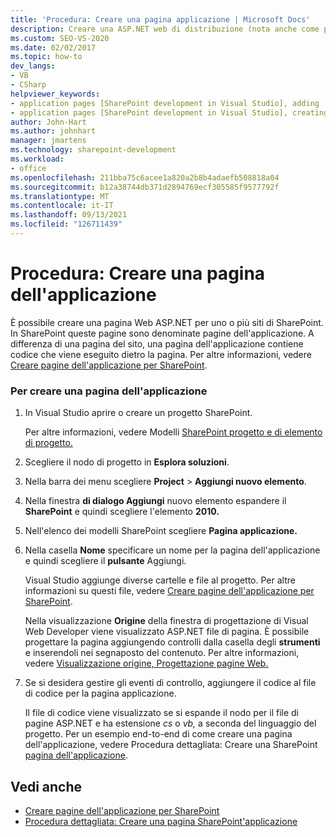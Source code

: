 ```yaml
---
title: 'Procedura: Creare una pagina applicazione | Microsoft Docs'
description: Creare una ASP.NET web di distribuzione (nota anche come pagina dell'applicazione) in Visual Studio per uno o più SharePoint web.
ms.custom: SEO-VS-2020
ms.date: 02/02/2017
ms.topic: how-to
dev_langs:
- VB
- CSharp
helpviewer_keywords:
- application pages [SharePoint development in Visual Studio], adding
- application pages [SharePoint development in Visual Studio], creating
author: John-Hart
ms.author: johnhart
manager: jmartens
ms.technology: sharepoint-development
ms.workload:
- office
ms.openlocfilehash: 211bba75c6acee1a820a2b8b4adaefb508818a04
ms.sourcegitcommit: b12a38744db371d2894769ecf305585f9577792f
ms.translationtype: MT
ms.contentlocale: it-IT
ms.lasthandoff: 09/13/2021
ms.locfileid: "126711439"
---
```

# <a name="how-to-create-an-application-page"></a>Procedura: Creare una pagina dell'applicazione
  È possibile creare una pagina Web ASP.NET per uno o più siti di SharePoint. In SharePoint queste pagine sono denominate pagine dell'applicazione. A differenza di una pagina del sito, una pagina dell'applicazione contiene codice che viene eseguito dietro la pagina. Per altre informazioni, vedere [Creare pagine dell'applicazione per SharePoint](../sharepoint/creating-application-pages-for-sharepoint.md).

### <a name="to-create-an-application-page"></a>Per creare una pagina dell'applicazione

1. In Visual Studio aprire o creare un progetto SharePoint.

     Per altre informazioni, vedere Modelli [SharePoint progetto e di elemento di progetto.](../sharepoint/sharepoint-project-and-project-item-templates.md)

2. Scegliere il nodo di progetto in **Esplora soluzioni**.

3. Nella barra dei menu scegliere **Project**  >  **Aggiungi nuovo elemento**.

4. Nella finestra **di dialogo Aggiungi** nuovo elemento espandere il **SharePoint** e quindi scegliere l'elemento **2010.**

5. Nell'elenco dei modelli SharePoint scegliere **Pagina applicazione.**

6. Nella casella **Nome** specificare un nome per la pagina dell'applicazione e quindi scegliere il **pulsante** Aggiungi.

     Visual Studio aggiunge diverse cartelle e file al progetto. Per altre informazioni su questi file, vedere [Creare pagine dell'applicazione per SharePoint](../sharepoint/creating-application-pages-for-sharepoint.md).

     Nella visualizzazione **Origine** della finestra di progettazione di Visual Web Developer viene visualizzato ASP.NET file di pagina. È possibile progettare la pagina aggiungendo controlli dalla casella degli **strumenti** e inserendoli nei segnaposto del contenuto. Per altre informazioni, vedere [Visualizzazione origine, Progettazione pagine Web.](/previous-versions/aspnet/ms178154\(v\=vs.100\))

7. Se si desidera gestire gli eventi di controllo, aggiungere il codice al file di codice per la pagina applicazione.

     Il file di codice viene visualizzato se si espande il nodo per il file di pagine ASP.NET e ha estensione *cs* o *vb,* a seconda del linguaggio del progetto. Per un esempio end-to-end di come creare una pagina dell'applicazione, vedere Procedura dettagliata: Creare una SharePoint [pagina dell'applicazione](../sharepoint/walkthrough-creating-a-sharepoint-application-page.md).

## <a name="see-also"></a>Vedi anche
- [Creare pagine dell'applicazione per SharePoint](../sharepoint/creating-application-pages-for-sharepoint.md)
- [Procedura dettagliata: Creare una pagina SharePoint'applicazione](../sharepoint/walkthrough-creating-a-sharepoint-application-page.md)
